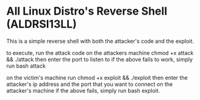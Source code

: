 # All Linux Distro's Reverse Shell (ALDRSl13LL)

This is a simple reverse shell with both the attacker's code and the exploit.

to execute, run the attack code on the attackers machine
chmod +x attack && ./attack
then enter the port to listen to
if the above fails to work, simply run bash attack 

on the victim's machine run
chmod +x exploit && ./exploit
then enter the attacker's ip address and the port that you want to connect on the attacker's machine
if the above fails, simply run bash exploit.










